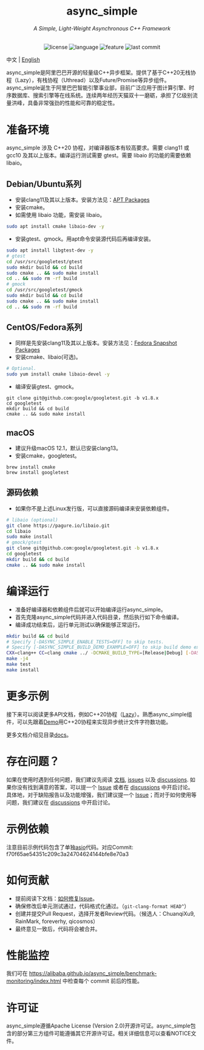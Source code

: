 <p align="center">
<h1 align="center">async_simple</h1>
<h6 align="center">A Simple, Light-Weight Asynchronous C++ Framework</h6>
</p>
<p align="center">
<img alt="license" src="https://img.shields.io/github/license/alibaba/async_simple?style=flat-square">
<img alt="language" src="https://img.shields.io/github/languages/top/alibaba/async_simple?style=flat-square">
<img alt="feature" src="https://img.shields.io/badge/c++20-Coroutines-orange?style=flat-square">
<img alt="last commit" src="https://img.shields.io/github/last-commit/alibaba/async_simple?style=flat-square">
</p>

中文 | [English](./README.md)

async\_simple是阿里巴巴开源的轻量级C++异步框架。提供了基于C++20无栈协程（Lazy），有栈协程（Uthread）以及Future/Promise等异步组件。async\_simple诞生于阿里巴巴智能引擎事业部，目前广泛应用于图计算引擎、时序数据库、搜索引擎等在线系统。连续两年经历天猫双十一磨砺，承担了亿级别流量洪峰，具备非常强劲的性能和可靠的稳定性。

# 准备环境

async\_simple 涉及 C++20 协程，对编译器版本有较高要求。需要 clang11 或 gcc10 及其以上版本。编译运行测试需要 gtest。需要 libaio 的功能的需要依赖 libaio。

## Debian/Ubuntu系列

- 安装clang11及其以上版本。安装方法见：[APT Packages](https://apt.llvm.org/)
- 安装cmake。
- 如需使用 libaio 功能，需安装 libaio。

```bash
sudo apt install cmake libaio-dev -y
```

- 安装gtest、gmock。用apt命令安装源代码后再编译安装。

```bash
sudo apt install libgtest-dev -y
# gtest
cd /usr/src/googletest/gtest
sudo mkdir build && cd build
sudo cmake .. && sudo make install
cd .. && sudo rm -rf build
# gmock
cd /usr/src/googletest/gmock
sudo mkdir build && cd build
sudo cmake .. && sudo make install
cd .. && sudo rm -rf build
```

## CentOS/Fedora系列

- 同样是先安装clang11及其以上版本。安装方法见：[Fedora Snapshot Packages](https://copr.fedorainfracloud.org/coprs/g/fedora-llvm-team/llvm-snapshots/)
- 安装cmake、libaio(可选)。

```bash
# Optional.
sudo yum install cmake libaio-devel -y
```

- 编译安装gtest、gmock。

```
git clone git@github.com:google/googletest.git -b v1.8.x
cd googletest
mkdir build && cd build
cmake .. && sudo make install
```

## macOS

- 建议升级macOS 12.1，默认已安装clang13。
- 安装cmake，googletest。

```
brew install cmake
brew install googletest
```

## 源码依赖

- 如果你不是上述Linux发行版，可以直接源码编译来安装依赖组件。

```bash
# libaio (optional)
git clone https://pagure.io/libaio.git
cd libaio
sudo make install
# gmock/gtest
git clone git@github.com:google/googletest.git -b v1.8.x
cd googletest
mkdir build && cd build
cmake .. && sudo make install
```

# 编译运行

- 准备好编译器和依赖组件后就可以开始编译运行async\_simple。
- 首先克隆async\_simple代码并进入代码目录，然后执行如下命令编译。
- 编译成功结束后，运行单元测试以确保能够正常运行。

```bash
mkdir build && cd build
# Specify [-DASYNC_SIMPLE_ENABLE_TESTS=OFF] to skip tests.
# Specify [-DASYNC_SIMPLE_BUILD_DEMO_EXAMPLE=OFF] to skip build demo example.
CXX=clang++ CC=clang cmake ../ -DCMAKE_BUILD_TYPE=[Release|Debug] [-DASYNC_SIMPLE_ENABLE_TESTS=OFF] [-DASYNC_SIMPLE_BUILD_DEMO_EXAMPLE=OFF]
make -j4
make test
make install
```

# 更多示例

接下来可以阅读更多API文档，例如C++20协程（[Lazy](./docs/docs.cn/Lazy.md)）。熟悉async\_simple组件，可以先跟着[Demo](./docs/docs.cn/GetStarted.md)用C++20协程来实现异步统计文件字符数功能。

更多文档介绍见目录[docs](./docs/docs.cn)。

# 存在问题？

如果在使用时遇到任何问题，我们建议先阅读 [文档](./docs/docs.cn), [issues](https://github.com/alibaba/async_simple/issues)
以及 [discussions](https://github.com/alibaba/async_simple/discussions).
如果你没有找到满意的答案，可以提一个 [Issue](https://github.com/alibaba/async_simple/issues) 或者在 [discussions](https://github.com/alibaba/async_simple/discussions) 中开启讨论。具体地，对于缺陷报告以及功能增强，我们建议提一个 [Issue](https://github.com/alibaba/async_simple/issues)；而对于如何使用等问题，我们建议在 [discussions](https://github.com/alibaba/async_simple/discussions) 中开启讨论。

# 示例依赖

注意目前示例代码包含了单独[asio](https://github.com/chriskohlhoff/asio/tree/master/asio)代码。对应Commit: f70f65ae54351c209c3a24704624144bfe8e70a3

# 如何贡献

- 提前阅读下文档：[如何修复Issue](./docs/docs.en/HowToFixIssue.md)。
- 确保修改后单元测试通过，代码格式化通过。（`git-clang-format HEAD^`）
- 创建并提交Pull Request，选择开发者Review代码。（候选人：ChuanqiXu9, RainMark, foreverhy, qicosmos）
- 最终意见一致后，代码将会被合并。

# 性能监控

我们可在 https://alibaba.github.io/async_simple/benchmark-monitoring/index.html 中检查每个 commit 前后的性能。

# 许可证

async\_simple遵循Apache License (Version 2.0)开源许可证。async\_simple包含的部分第三方组件可能遵循其它开源许可证。相关详细信息可以查看NOTICE文件。